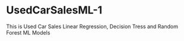 # UsedCarSalesML-1
This is Used Car Sales Linear Regression, Decision Tress and Random Forest ML Models
